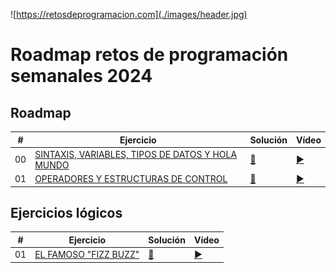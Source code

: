 ![https://retosdeprogramacion.com](./images/header.jpg)

# Roadmap retos de programación semanales 2024

## Roadmap

| #   | Ejercicio                                                                                                                                              | Solución                                                                             | Vídeo                              |
| --- | ------------------------------------------------------------------------------------------------------------------------------------------------------ | ------------------------------------------------------------------------------------ | ---------------------------------- |
| 00  | [SINTAXIS, VARIABLES, TIPOS DE DATOS Y HOLA MUNDO ](./Roadmap%20de%20retos/00%20-%20SINTAXIS,%20VARIABLES,%20TIPOS%20DE%20DATOS%20Y%20HOLA%20MUNDO.js) | [📝](./Roadmap%20de%20retos/01%20-%20OPERADORES%20Y%20ESTRUCTURAS%20DE%20CONTROL.js) | [▶️](https://youtu.be/gEIBJ7rmLa0) |
| 01  | [OPERADORES Y ESTRUCTURAS DE CONTROL](./Ejercicios%20lógicos/01%20-%20El%20%20FAMOSO%20FIZZ%20BUZZ.js)                                                 | [📝](./Ejercicios%20lógicos/01%20-%20El%20%20FAMOSO%20FIZZ%20BUZZ.js)                | [▶️](https://youtu.be/gEIBJ7rmLa0) |

## Ejercicios lógicos

| #   | Ejercicio                                                                                | Solución                                                              | Vídeo                              |
| --- | ---------------------------------------------------------------------------------------- | --------------------------------------------------------------------- | ---------------------------------- |
| 01  | [EL FAMOSO "FIZZ BUZZ"](./Ejercicios%20lógicos/01%20-%20El%20%20FAMOSO%20FIZZ%20BUZZ.js) | [📝](./Ejercicios%20lógicos/01%20-%20El%20%20FAMOSO%20FIZZ%20BUZZ.js) | [▶️](https://youtu.be/gEIBJ7rmLa0) |

